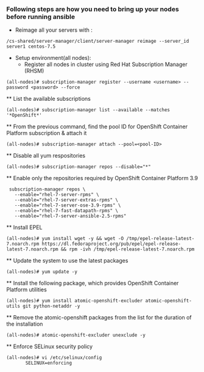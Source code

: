 
### Following steps are how you need to bring up your nodes before running ansible

* Reimage all your servers with :

```shell
/cs-shared/server-manager/client/server-manager reimage --server_id server1 centos-7.5
```

* Setup environment(all nodes):
     * Register all nodes in cluster using Red Hat Subscription Manager (RHSM)
 ```shell
 (all-nodes)# subscription-manager register --username <username> --password <password> --force
 ```
 ** List the available subscriptions
 ```shell
 (all-nodes)# subscription-manager list --available --matches '*OpenShift*'
 ```
 ** From the previous command, find the pool ID for OpenShift Container Platform subscription & attach it
 ```shell
 (all-nodes)# subscription-manager attach --pool=<pool-ID>
 ```
 ** Disable all yum respositories
 ```shell
 (all-nodes)# subscription-manager repos --disable="*"
 ```
 ** Enable only the repositories required by OpenShift Container Platform 3.9
 ```shell
  subscription-manager repos \
    --enable="rhel-7-server-rpms" \
    --enable="rhel-7-server-extras-rpms" \
    --enable="rhel-7-server-ose-3.9-rpms" \
    --enable="rhel-7-fast-datapath-rpms" \
    --enable="rhel-7-server-ansible-2.5-rpms"
 ```
 ** Install EPEL
 ```shell
 (all-nodes)# yum install wget -y && wget -O /tmp/epel-release-latest-7.noarch.rpm https://dl.fedoraproject.org/pub/epel/epel-release-latest-7.noarch.rpm && rpm -ivh /tmp/epel-release-latest-7.noarch.rpm
 ```
 ** Update the system to use the latest packages
 ```shell
 (all-nodes)# yum update -y
 ```
** Install the following package, which provides OpenShift Container Platform utilities
 ```shell
 (all-nodes)# yum install atomic-openshift-excluder atomic-openshift-utils git python-netaddr -y
 ```
** Remove the atomic-openshift packages from the list for the duration of the installation
 ```shell
 (all-nodes)# atomic-openshift-excluder unexclude -y
 ```
** Enforce SELinux security policy
 ```shell
 (all-nodes)# vi /etc/selinux/config
        SELINUX=enforcing
 ```
